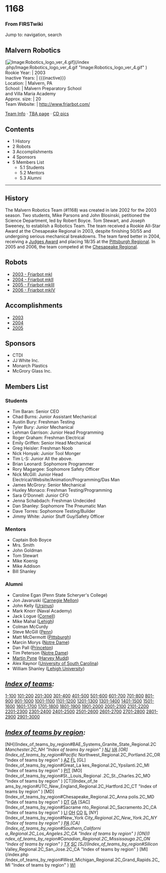 
# 1168

### From FIRSTwiki

Jump to: navigation, search

Malvern Robotics  
---  
[![Image:Robotics_logo_ver_4.gif](/media/4/4e/Robotics_logo_ver_4.gif)](/index
.php/Image:Robotics_logo_ver_4.gif "Image:Robotics_logo_ver_4.gif" )  
Rookie Year: | 2003  
Inactive Years: | {{{inactive}}}  
Location: | Malvern, PA  
School: | Malvern Preparatory School  
and Villa Maria Academy  
Approx. size: | 20  
Team Website: | <http://www.friarbot.com/>  
  
[Team Info](http://frclinks.appspot.com/t/1168
"http://frclinks.appspot.com/t/1168" ) · [TBA
page](http://www.thebluealliance.com/team/1168
"http://www.thebluealliance.com/team/1168" ) · [CD
pics](http://www.chiefdelphi.com/media/photos/tags/frc1168
"http://www.chiefdelphi.com/media/photos/tags/frc1168" )  
  
## Contents

  * 1 History
  * 2 Robots
  * 3 Accomplishments
  * 4 Sponsors
  * 5 Members List
    * 5.1 Students
    * 5.2 Mentors
    * 5.3 Alumni  
---  
  

## History

The Malvern Robotics Team (#1168) was created in late 2002 for the 2003
season. Two students, Mike Parsons and John Blosinski, petitioned the Science
Department, led by Robert Boyce. Tom Stewart, and Joseph Sweeney, to establish
a Robotics Team. The team received a Rookie All-Star Award at the Chesapeake
Regional in 2003, despite finishing 50/55 and undergoing serious mechanical
breakdowns. The team fared better in 2004, receiving a [Judges
Award](Judges_Award "Judges Award" ) and placing 18/35 at the
[Pittsburgh Regional](Pittsburgh_Regional "Pittsburgh Regional" ).
In 2005 and 2006, the team competed at the [Chesapeake
Regional](Chesapeake_Regional "Chesapeake Regional" ).


## Robots

  * [2003 - Friarbot mkI](1168_in_2003 "1168 in 2003" )
  * [2004 - Friarbot mkII](1168_in_2004 "1168 in 2004" )
  * [2005 - Friarbot mkIII](/index.php?title=1168_in_2005&action=edit "1168 in 2005" )
  * [2006 - Friarbot mkIV](1168_in_2006 "1168 in 2006" )


## Accomplishments

  * [2003](1168_in_2003 "1168 in 2003" )
  * [2004](1168_in_2004 "1168 in 2004" )
  * [2005](/index.php?title=1168_in_2005&action=edit "1168 in 2005" )


## Sponsors

  * CTDI 
  * JJ White Inc. 
  * Monarch Plastics 
  * McGrory Glass Inc. 


## Members List


### Students

  * Tim Baran: Senior CEO 
  * Chad Burns: Junior Assistant Mechanical 
  * Austin Bury: Freshman Testing 
  * Tyler Bury: Junior Mechanical 
  * Lehman Garrison: Junior Head Programming 
  * Roger Graham: Freshman Electrical 
  * Emily Griffen: Senior Head Mechanical 
  * Greg Heisler: Freshman Noob 
  * Nick Honyak: Junior Tool Monger 
  * Tim L-S: Junior All the above. 
  * Brian Leonard: Sophomore Programmer 
  * Rory Magargee: Sophomore Safety Officer 
  * Nick McGill: Junior Head Electrical/Website/Animation/Programming/Das Man 
  * James McGrory: Senior Mechanical 
  * Huxley Monaco: Freshman Testing/Programming 
  * Sara O'Donnell: Junior CFO 
  * Jenna Schabdach: Freshman Undecided 
  * Dan Shanley: Sophomore The Pneumatic Man 
  * Dave Torres: Sophomore Testing/Builder 
  * Jimmy White: Junior Stuff Guy/Safety Officer 


### Mentors

  * Captain Bob Boyce 
  * Mrs. Smith 
  * John Goldman 
  * Tom Stewart 
  * Mike Koenig 
  * Mike Addison 
  * Bill Shanley 


### Alumni

  * Caroline Egan (Penn State Scheryer's College) 
  * Jon Javaruski ([Carnegie Mellon](/index.php?title=Carnegie_Mellon&action=edit "Carnegie Mellon" )) 
  * John Kelly ([Ursinus](/index.php?title=Ursinus&action=edit "Ursinus" )) 
  * Mark Knorr (Naval Academy) 
  * Jack Logue ([Cornell](/index.php?title=Cornell&action=edit "Cornell" )) 
  * Mike Mahal ([Lehigh](/index.php?title=Lehigh&action=edit "Lehigh" )) 
  * Colman McCurdy 
  * Steve McGill ([Penn](/index.php?title=University_of_Pennsylvania&action=edit "University of Pennsylvania" )) 
  * Matt McDermott ([Pittsburgh](/index.php?title=Pittsburgh&action=edit "Pittsburgh" )) 
  * Marcin Morys ([Notre Dame](/index.php?title=Notre_Dame&action=edit "Notre Dame" )) 
  * Dan Pall ([Princeton](/index.php?title=Princeton&action=edit "Princeton" )) 
  * Tim Peterson ([Notre Dame](/index.php?title=Notre_Dame&action=edit "Notre Dame" )) 
  * [Martin Pyne](User:Goobergunch "User:Goobergunch" ) ([Harvey Mudd](/index.php?title=Harvey_Mudd&action=edit "Harvey Mudd" )) 
  * Alex Raynor ([University of South Carolina](/index.php?title=University_of_South_Carolina&action=edit "University of South Carolina" )) 
  * William Shanley ([Lehigh University](/index.php?title=Lehigh_University&action=edit "Lehigh University" )) 

  

_[Index of teams](Index_of_teams "Index of teams" ):_  
---  
  
[1-100](Index_of_teams#1-100 "Index of teams" )
[101-200](Index_of_teams#101-200 "Index of teams" )
[201-300](Index_of_teams#201-300 "Index of teams" )
[301-400](Index_of_teams#301-400 "Index of teams" )
[401-500](Index_of_teams#401-500 "Index of teams" )
[501-600](Index_of_teams#501-600 "Index of teams" )
[601-700](Index_of_teams#601-700 "Index of teams" )
[701-800](Index_of_teams#701-800 "Index of teams" )
[801-900](Index_of_teams#801-900 "Index of teams" )
[901-1000](Index_of_teams#901-1000 "Index of teams" )
[1001-1100](Index_of_teams#1001-1100 "Index of teams" )
[1101-1200](Index_of_teams#1101-1200 "Index of teams" )
[1201-1300](Index_of_teams#1201-1300 "Index of teams" )
[1301-1400](Index_of_teams#1301-1400 "Index of teams" )
[1401-1500](Index_of_teams#1401-1500 "Index of teams" )
[1501-1600](Index_of_teams#1501-1600 "Index of teams" )
[1601-1700](Index_of_teams#1601-1700 "Index of teams" )
[1701-1800](Index_of_teams#1701-1800 "Index of teams" )
[1801-1900](Index_of_teams#1801-1900 "Index of teams" )
[1901-2000](Index_of_teams#1901-2000 "Index of teams" )
[2001-2100](Index_of_teams#2001-2100 "Index of teams" )
[2101-2200](Index_of_teams#2101-2200 "Index of teams" )
[2201-2300](Index_of_teams#2201-2300 "Index of teams" )
[2301-2400](Index_of_teams#2301-2400 "Index of teams" )
[2401-2500](Index_of_teams#2401-2500 "Index of teams" )
[2501-2600](Index_of_teams#2501-2600 "Index of teams" )
[2601-2700](Index_of_teams#2601-2700 "Index of teams" )
[2701-2800](Index_of_teams#2701-2800 "Index of teams" )
[2801-2900](Index_of_teams#2801-2900 "Index of teams" )
[2901-3000](Index_of_teams#2901-3000 "Index of teams" )  
  
_[Index of teams by region](Index_of_teams_by_region "Index of
teams by region" ):_  
---  
  
[NH](Index_of_teams_by_region#BAE_Systems_Granite_State_Regional.2C
_Manchester.2C_NH "Index of teams by region" )
[NJ](Index_of_teams_by_region#New_Jersey_Regional.2C_Trenton.2C_NJ
"Index of teams by region" )
[VA](Index_of_teams_by_region#NASA.2FVCU_Regional.2C_Richmond.2C_VA
"Index of teams by region" ) [OR](Index_of_teams_by_region#Pacific_
Northwest_Regional.2C_Portland.2C_OR "Index of teams by region" )
[AZ](Index_of_teams_by_region#Arizona_Regional.2C_Phoenix.2C_AZ
"Index of teams by region" )
[FL](Index_of_teams_by_region#Florida_Regional.2C_Orlando.2C_FL
"Index of teams by region" ) [GL](Index_of_teams_by_region#Great_La
kes_Regional.2C_Ypsilanti.2C_MI "Index of teams by region" ) [PIT](
Index_of_teams_by_region#Pittsburgh_Regional.2C_Pittsburgh.2C_PA "Index of
teams by region" ) [MO](Index_of_teams_by_region#St._Louis_Regional
.2C_St._Charles.2C_MO "Index of teams by region" ) [CT](Index_of_te
ams_by_region#UTC_New_England_Regional.2C_Hartford.2C_CT "Index of teams by
region" ) [MD](Index_of_teams_by_region#Chesapeake_Regional.2C_Anna
polis.2C_MD "Index of teams by region" )
[DT](Index_of_teams_by_region#Detroit_Regional.2C_Detroit.2C_MI
"Index of teams by region" )
[GA](Index_of_teams_by_region#Peachtree_Regional.2C_Duluth.2C_GA
"Index of teams by region" ) [SAC](Index_of_teams_by_region#Sacrame
nto_Regional.2C_Sacramento.2C_CA "Index of teams by region" ) [LI](
Index_of_teams_by_region#SBPLI_Long_Island_Regional.2C_Brentwood.2C_NY "Index
of teams by region" )
[OH](Index_of_teams_by_region#Buckeye_Regional.2C_Cleveland.2C_OH
"Index of teams by region" )
[CO](Index_of_teams_by_region#Colorado_Regional.2C_Denver.2C_CO
"Index of teams by region" )
[IL](Index_of_teams_by_region#Midwest_Regional.2C_Evanston.2C_IL
"Index of teams by region" ) [NY](Index_of_teams_by_region#New_York
_City_Regional.2C_New_York.2C_NY "Index of teams by region" ) [PA](
Index_of_teams_by_region#Philadelphia_Regional.2C_Philadelphia.2C_PA "Index of
teams by region" ) [CA](Index_of_teams_by_region#Southern_Californi
a_Regional.2C_Los_Angeles.2C_CA "Index of teams by region" ) [ON](I
ndex_of_teams_by_region#Canadian_Regional.2C_Mississauga.2C_ON "Index of teams
by region" )
[TX](Index_of_teams_by_region#Lone_Star_Regional.2C_Houston.2C_TX
"Index of teams by region" )
[SC](Index_of_teams_by_region#Palmetto_Regional.2C_Columbia.2C_SC
"Index of teams by region" ) [SJ](Index_of_teams_by_region#Silicon_
Valley_Regional.2C_San_Jose.2C_CA "Index of teams by region" ) [MI](/index.php
/Index_of_teams_by_region#West_Michigan_Regional.2C_Grand_Rapids.2C_MI "Index
of teams by region" )
[WI](Index_of_teams_by_region#Wisconsin_Regional.2C_Milwaukee.2C_WI
"Index of teams by region" )  
  
